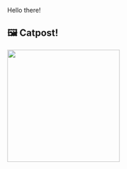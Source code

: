 Hello there!



## 🖼️ Catpost!

<sub>
    <img src="https://cdn2.thecatapi.com/images/5l6.jpg" height="256">
</sub>

